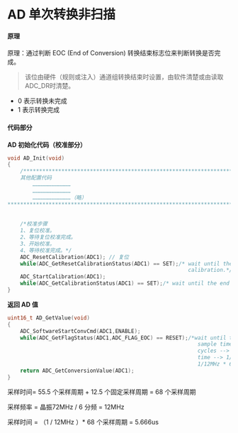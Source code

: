 # AD 单次转换非扫描

#### 原理

原理：通过判断 EOC (End of Conversion) 转换结束标志位来判断转换是否完成。

> 该位由硬件（规则或注入）通道组转换结束时设置，由软件清楚或由读取ADC_DR时清楚。

- 0 表示转换未完成
- 1 表示转换完成

#### 代码部分

**AD 初始化代码（校准部分）**

```C
void AD_Init(void)
{
    /*********************************************************************************
	其他配置代码
		………………………………
		………………………………
		………………………………（略）
*********************************************************************************** /
	
	
	/*校准步骤
	1、复位校准。
	2、等待复位校准完成。
	3、开始校准。
	4、等待校准完成。*/
	ADC_ResetCalibration(ADC1); // 复位
    while(ADC_GetResetCalibrationStatus(ADC1) == SET);/* wait until the end of the reset 
                                                         calibration.*/
    ADC_StartCalibration(ADC1);
    while(ADC_GetCalibrationStatus(ADC1) == SET);/* wait until the end of the calibration*/
}

```



**返回 AD 值**

```c
uint16_t AD_GetValue(void)
{
    ADC_SoftwareStartConvCmd(ADC1,ENABLE);
    while(ADC_GetFlagStatus(ADC1,ADC_FLAG_EOC) == RESET);/*wait until the end of conversion
                                                            sample time = 55.5 cycles + 12.5 
                                                            cycles --> 68 cycles 
                                                            time --> 1/(72MHz/6) = 1/12MHz
                                                            1/12MHz * 68 = 5.666us*/
    return ADC_GetConversionValue(ADC1);
}
```

采样时间= 55.5 个采样周期 + 12.5 个固定采样周期 = 68 个采样周期

采样频率 = 晶振72MHz / 6 分频 = 12MHz

采样时间 = （1 / 12MHz ）* 68 个采样周期 = 5.666us 

 